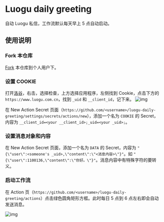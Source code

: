 # Luogu daily greeting

自动 Luogu 私信，工作流默认每天早上 5 点自动启动。

## 使用说明

### Fork 本仓库

[Fork](https://github.com/Lim-Watt/luogu-daily-greeting/fork) 本仓库到个人用户下。

### 设置 COOKIE

打开[洛谷](https://www.luogu.com.cn)，右击，选择检查，上方选择应用程序，左侧找到 Cookie，点击下方的 `https://www.luogu.com.cn`，找到 `_uid` 和 `__client_id`，记下来。
![img](https://user-images.githubusercontent.com/99001676/223611417-aba0e538-845e-436e-89b4-fdb4767ceaf7.png)

在 New Action Secret 页面（`https://github.com/<username>/luogu-daily-greeting/settings/secrets/actions/new`），添加一个名为 `COOKIE` 的 Secret，内容为 `__client_id=<your __client_id>;_uid=<your _uid>;`。

### 设置消息对象和内容

在 New Action Secret 页面，添加一个名为 `DATA` 的 Secret，内容为 `"{\"user\":<someone's _uid>,\"content\":\"<消息内容>\"}"`。如 `"{\"user\":1100136,\"content\":\"你好。\"}"`。消息内容中有特殊字符的要转义。

### 启动工作流

在 Action 页（`https://github.com/<username>/luogu-daily-greeting/actions`）点击绿色圆角矩形方框。此时每日 5 点到 6 点左右即会自动发送消息。

![img](https://user-images.githubusercontent.com/99001676/224011586-dd93b1c0-471a-45df-8734-d13c83ae5167.png)

